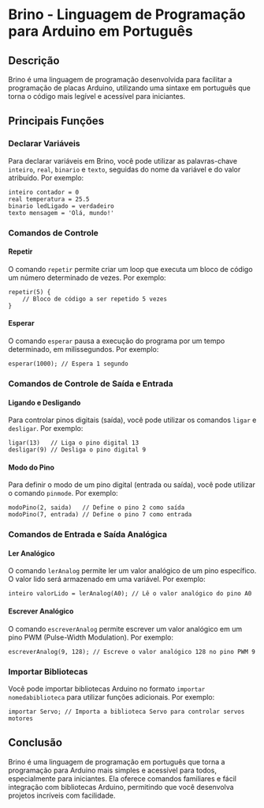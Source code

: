 # Brino - Linguagem de Programação para Arduino em Português

## Descrição

Brino é uma linguagem de programação desenvolvida para facilitar a programação de placas Arduino, utilizando uma sintaxe em português que torna o código mais legível e acessível para iniciantes.

## Principais Funções

### Declarar Variáveis

Para declarar variáveis em Brino, você pode utilizar as palavras-chave `inteiro`, `real`, `binario` e `texto`, seguidas do nome da variável e do valor atribuído. Por exemplo:

```brino
inteiro contador = 0
real temperatura = 25.5
binario ledLigado = verdadeiro
texto mensagem = 'Olá, mundo!'
```

### Comandos de Controle

#### Repetir

O comando `repetir` permite criar um loop que executa um bloco de código um número determinado de vezes. Por exemplo:

```brino
repetir(5) {
    // Bloco de código a ser repetido 5 vezes
}
```

#### Esperar

O comando `esperar` pausa a execução do programa por um tempo determinado, em milissegundos. Por exemplo:

```brino
esperar(1000); // Espera 1 segundo
```

### Comandos de Controle de Saída e Entrada

#### Ligando e Desligando

Para controlar pinos digitais (saída), você pode utilizar os comandos `ligar` e `desligar`. Por exemplo:

```brino
ligar(13)   // Liga o pino digital 13
desligar(9) // Desliga o pino digital 9
```

#### Modo do Pino

Para definir o modo de um pino digital (entrada ou saída), você pode utilizar o comando `pinmode`. Por exemplo:

```brino
modoPino(2, saida)   // Define o pino 2 como saída
modoPino(7, entrada) // Define o pino 7 como entrada
```

### Comandos de Entrada e Saída Analógica

#### Ler Analógico

O comando `lerAnalog` permite ler um valor analógico de um pino específico. O valor lido será armazenado em uma variável. Por exemplo:

```brino
inteiro valorLido = lerAnalog(A0); // Lê o valor analógico do pino A0
```

#### Escrever Analógico

O comando `escreverAnalog` permite escrever um valor analógico em um pino PWM (Pulse-Width Modulation). Por exemplo:

```brino
escreverAnalog(9, 128); // Escreve o valor analógico 128 no pino PWM 9
```

### Importar Bibliotecas

Você pode importar bibliotecas Arduino no formato `importar nomedabiblioteca` para utilizar funções adicionais. Por exemplo:

```brino
importar Servo; // Importa a biblioteca Servo para controlar servos motores
```

## Conclusão

Brino é uma linguagem de programação em português que torna a programação para Arduino mais simples e acessível para todos, especialmente para iniciantes. Ela oferece comandos familiares e fácil integração com bibliotecas Arduino, permitindo que você desenvolva projetos incríveis com facilidade.
